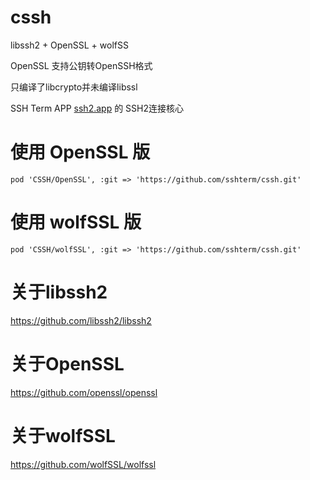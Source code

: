 # cssh
libssh2 + OpenSSL + wolfSS

OpenSSL 支持公钥转OpenSSH格式

只编译了libcrypto并未编译libssl



SSH Term APP [ssh2.app](https://ssh2.app/) 的 SSH2连接核心

# 使用 OpenSSL 版

```
pod 'CSSH/OpenSSL', :git => 'https://github.com/sshterm/cssh.git'
```

# 使用 wolfSSL 版

```
pod 'CSSH/wolfSSL', :git => 'https://github.com/sshterm/cssh.git'
```

# 关于libssh2

https://github.com/libssh2/libssh2

# 关于OpenSSL

https://github.com/openssl/openssl

# 关于wolfSSL

https://github.com/wolfSSL/wolfssl